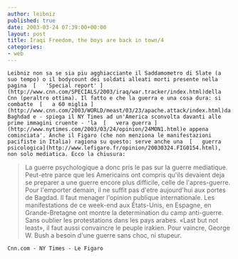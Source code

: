 ```yaml
---
author: leibniz
published: true
date: 2003-03-24 07:39:00+00:00
layout: post
title: Iraqi Freedom, the boys are back in town/4
categories:
- web
---
```


	Leibniz non sa se sia piu agghiacciante il Saddamometro di Slate (a suo tempo) o il bodycount dei soldati alleati morti presente nella pagina  [   'Special report' ](http://www.cnn.com/SPECIALS/2003/iraq/war.tracker/index.html)della Cnn (peraltro ottima). Il fatto e che la guerra e una cosa dura: si combatte  [   a 60 miglia ](http://www.cnn.com/2003/WORLD/meast/03/23/apache.attack/index.html)da Baghdad e - spiega il NY Times ad un'America sconvolta davanti alle prime immagini cruente - 'la  [   vera guerra ](http://www.nytimes.com/2003/03/24/opinion/24MON1.html)e appena cominciata'. Anche il Figaro (che non menziona le manifestazioni pacifiste in Italia) ragiona su questo: serve anche una  [   guerra psicologica](http://www.lefigaro.fr/opinion/20030324.FIG0154.html), non solo mediatica. Ecco la chiusura:


>  
> 
> 	La guerre psychologique a donc pris le pas sur la guerre mediatique. Peut-etre parce que les Americains ont compris qu'ils devaient deja se preparer a une guerre encore plus difficile, celle de l'apres-guerre. Pour l'emporter demain, il ne suffit pas d'etre aujourd'hui aux portes de Bagdad. Il faut menager l'opinion publique internationale. Les manifestations de ce week-end aux États-Unis, en Espagne, en Grande-Bretagne ont montre la determination du camp anti-guerre. Sans oublier les protestations dans les pays arabes. «Last but not least», il faut aussi convaincre le peuple irakien. Pour vaincre, George W. Bush a besoin d'une guerre sans choc, ni stupeur.

	Cnn.com - NY Times - Le Figaro